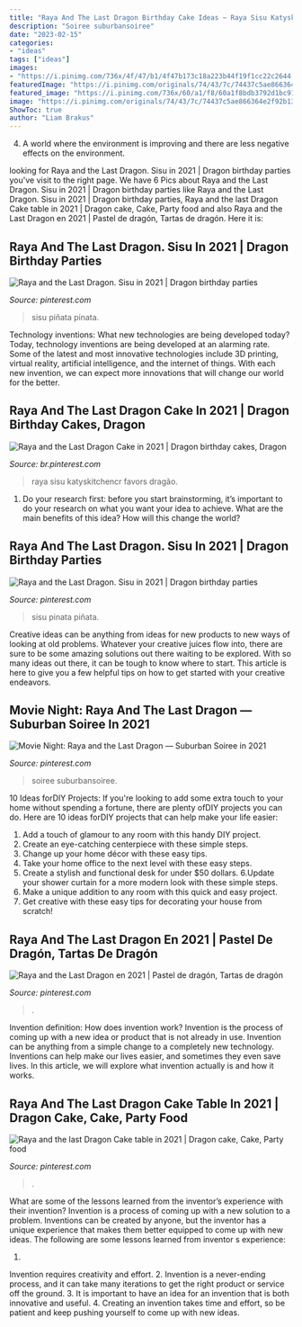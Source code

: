 ```yaml
---
title: "Raya And The Last Dragon Birthday Cake Ideas ~ Raya Sisu Katyskitchencr Favors Dragão"
description: "Soiree suburbansoiree"
date: "2023-02-15"
categories:
- "ideas"
tags: ["ideas"]
images:
- "https://i.pinimg.com/736x/4f/47/b1/4f47b173c18a223b44f19f1cc22c2644.jpg"
featuredImage: "https://i.pinimg.com/originals/74/43/7c/74437c5ae866364e2f92b1363a42b0d9.jpg"
featured_image: "https://i.pinimg.com/736x/60/a1/f8/60a1f8bdb3792d1bc91111e13752012a.jpg"
image: "https://i.pinimg.com/originals/74/43/7c/74437c5ae866364e2f92b1363a42b0d9.jpg"
ShowToc: true
author: "Liam Brakus"
---
```



4. A world where the environment is improving and there are less negative effects on the environment. 

	

		
looking for Raya and the Last Dragon. Sisu in 2021 | Dragon birthday parties you've visit to the right page. We have 6 Pics about Raya and the Last Dragon. Sisu in 2021 | Dragon birthday parties like Raya and the Last Dragon. Sisu in 2021 | Dragon birthday parties, Raya and the last Dragon Cake table in 2021 | Dragon cake, Cake, Party food and also Raya and the Last Dragon en 2021 | Pastel de dragón, Tartas de dragón. Here it is:
		
    
## Raya And The Last Dragon. Sisu In 2021 | Dragon Birthday Parties

<img loading=lazy src="https://i.pinimg.com/736x/74/43/7c/74437c5ae866364e2f92b1363a42b0d9.jpg" onerror="this.onerror=null;this.src='https://tse3.mm.bing.net/th?id=OIP.GsGucssnVLon__wfULf11wHaJ3&amp;pid=15.1';" alt="Raya and the Last Dragon. Sisu in 2021 | Dragon birthday parties">

_Source: pinterest.com_

>sisu piñata pinata. 

	

Technology inventions: What new technologies are being developed today?
Today, technology inventions are being developed at an alarming rate. Some of the latest and most innovative technologies include 3D printing, virtual reality, artificial intelligence, and the internet of things. With each new invention, we can expect more innovations that will change our world for the better.

    
## Raya And The Last Dragon Cake In 2021 | Dragon Birthday Cakes, Dragon

<img loading=lazy src="https://i.pinimg.com/736x/b0/80/c6/b080c687ce74ea21f872937b31d3948c.jpg" onerror="this.onerror=null;this.src='https://tse3.mm.bing.net/th?id=OIP.gebEKQMBBueEtjWh4tCLJQAAAA&amp;pid=15.1';" alt="Raya and the Last Dragon Cake in 2021 | Dragon birthday cakes, Dragon">

_Source: br.pinterest.com_

>raya sisu katyskitchencr favors dragão. 

	

1. Do your research first: before you start brainstorming, it’s important to do your research on what you want your idea to achieve. What are the main benefits of this idea? How will this change the world?

    
## Raya And The Last Dragon. Sisu In 2021 | Dragon Birthday Parties

<img loading=lazy src="https://i.pinimg.com/originals/74/43/7c/74437c5ae866364e2f92b1363a42b0d9.jpg" onerror="this.onerror=null;this.src='https://tse4.mm.bing.net/th?id=OIP.1FcFicl6G8-r8LLIIyjaBQHaJ4&amp;pid=15.1';" alt="Raya and the Last Dragon. Sisu in 2021 | Dragon birthday parties">

_Source: pinterest.com_

>sisu pinata piñata. 

	

Creative ideas can be anything from ideas for new products to new ways of looking at old problems. Whatever your creative juices flow into, there are sure to be some amazing solutions out there waiting to be explored. With so many ideas out there, it can be tough to know where to start. This article is here to give you a few helpful tips on how to get started with your creative endeavors.

    
## Movie Night: Raya And The Last Dragon — Suburban Soiree In 2021

<img loading=lazy src="https://i.pinimg.com/736x/4f/47/b1/4f47b173c18a223b44f19f1cc22c2644.jpg" onerror="this.onerror=null;this.src='https://tse4.mm.bing.net/th?id=OIP.WcTWPeKI9EVlX1z0S27OBAHaHa&amp;pid=15.1';" alt="Movie Night: Raya and the Last Dragon — Suburban Soiree in 2021">

_Source: pinterest.com_

>soiree suburbansoiree. 

	

10 Ideas forDIY Projects:
If you're looking to add some extra touch to your home without spending a fortune, there are plenty ofDIY projects you can do. Here are 10 ideas forDIY projects that can help make your life easier:
1. Add a touch of glamour to any room with this handy DIY project.
2. Create an eye-catching centerpiece with these simple steps.
3. Change up your home décor with these easy tips.
4. Take your home office to the next level with these easy steps.
5. Create a stylish and functional desk for under $50 dollars. 
6.Update your shower curtain for a more modern look with these simple steps. 
7. Make a unique addition to any room with this quick and easy project. 
8. Get creative with these easy tips for decorating your house from scratch!

    
## Raya And The Last Dragon En 2021 | Pastel De Dragón, Tartas De Dragón

<img loading=lazy src="https://i.pinimg.com/736x/e6/1f/b4/e61fb42a306e86b88d5b1caad2304a6d.jpg" onerror="this.onerror=null;this.src='https://tse2.mm.bing.net/th?id=OIP.A6ZCKmqg5s4FySXLScXu5gHaJ3&amp;pid=15.1';" alt="Raya and the Last Dragon en 2021 | Pastel de dragón, Tartas de dragón">

_Source: pinterest.com_

>. 

	

Invention definition: How does invention work?
Invention is the process of coming up with a new idea or product that is not already in use. Invention can be anything from a simple change to a completely new technology. Inventions can help make our lives easier, and sometimes they even save lives. In this article, we will explore what invention actually is and how it works.

    
## Raya And The Last Dragon Cake Table In 2021 | Dragon Cake, Cake, Party Food

<img loading=lazy src="https://i.pinimg.com/736x/60/a1/f8/60a1f8bdb3792d1bc91111e13752012a.jpg" onerror="this.onerror=null;this.src='https://tse2.mm.bing.net/th?id=OIP.MFXvSg0U6EEiyJh4C7RGggHaFj&amp;pid=15.1';" alt="Raya and the last Dragon Cake table in 2021 | Dragon cake, Cake, Party food">

_Source: pinterest.com_

>. 

	

What are some of the lessons learned from the inventor’s experience with their invention?
Invention is a process of coming up with a new solution to a problem. Inventions can be created by anyone, but the inventor has a unique experience that makes them better equipped to come up with new ideas. The following are some lessons learned from inventor s experience:

1. 
Invention requires creativity and effort.
2. 
Invention is a never-ending process, and it can take many iterations to get the right product or service off the ground.
3. 
It is important to have an idea for an invention that is both innovative and useful. 
4. 
Creating an invention takes time and effort, so be patient and keep pushing yourself to come up with new ideas.

